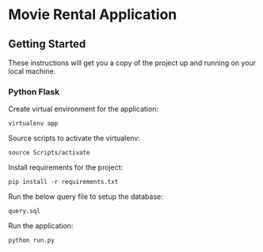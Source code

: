 # Movie Rental Application

## Getting Started
These instructions will get you a copy of the project up and running on your local machine.

### Python Flask
Create virtual environment for the application:<br />
```
virtualenv app
```
 
Source scripts to activate the virtualenv:<br />
```
source Scripts/activate
```
 
Install requirements for the project:<br />
```
pip install -r requirements.txt
```
 
Run the below query file to setup the database:<br />
```
query.sql
```
Run the application:<br />
```
python run.py
```